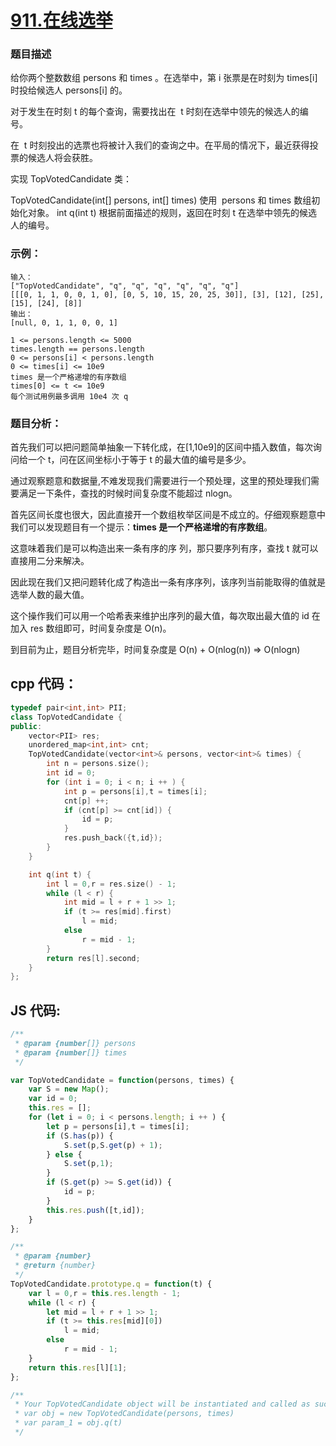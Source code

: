 # [911.在线选举](https://leetcode.cn/problems/online-election/)

### 题目描述
给你两个整数数组 persons 和 times 。在选举中，第  i  张票是在时刻为  times[i]  时投给候选人 persons[i]  的。

对于发生在时刻 t 的每个查询，需要找出在  t 时刻在选举中领先的候选人的编号。

在  t 时刻投出的选票也将被计入我们的查询之中。在平局的情况下，最近获得投票的候选人将会获胜。

实现 TopVotedCandidate 类：

TopVotedCandidate(int[] persons, int[] times) 使用  persons 和 times 数组初始化对象。
int q(int t) 根据前面描述的规则，返回在时刻 t 在选举中领先的候选人的编号。

### 示例：
```
输入：
["TopVotedCandidate", "q", "q", "q", "q", "q", "q"]
[[[0, 1, 1, 0, 0, 1, 0], [0, 5, 10, 15, 20, 25, 30]], [3], [12], [25], [15], [24], [8]]
输出：
[null, 0, 1, 1, 0, 0, 1]
```

```
1 <= persons.length <= 5000
times.length == persons.length
0 <= persons[i] < persons.length
0 <= times[i] <= 10e9
times 是一个严格递增的有序数组
times[0] <= t <= 10e9
每个测试用例最多调用 10e4 次 q
```

### 题目分析：
首先我们可以把问题简单抽象一下转化成，在[1,10e9]的区间中插入数值，每次询问给一个 t，问在区间坐标小于等于 t 的最大值的编号是多少。

通过观察题意和数据量,不难发现我们需要进行一个预处理，这里的预处理我们需要满足一下条件，查找的时候时间复杂度不能超过 nlogn。

首先区间长度也很大，因此直接开一个数组枚举区间是不成立的。仔细观察题意中我们可以发现题目有一个提示：**times 是一个严格递增的有序数组**。

这意味着我们是可以构造出来一条有序的序   列，那只要序列有序，查找 t 就可以直接用二分来解决。

因此现在我们又把问题转化成了构造出一条有序序列，该序列当前能取得的值就是选举人数的最大值。

这个操作我们可以用一个哈希表来维护出序列的最大值，每次取出最大值的 id 在加入 res   数组即可，时间复杂度是 O(n)。

到目前为止，题目分析完毕，时间复杂度是 O(n) + O(nlog(n)) => O(nlogn)


## cpp 代码：

```cpp
typedef pair<int,int> PII;
class TopVotedCandidate {
public:
    vector<PII> res;
    unordered_map<int,int> cnt;
    TopVotedCandidate(vector<int>& persons, vector<int>& times) {
        int n = persons.size();
        int id = 0;
        for (int i = 0; i < n; i ++ ) {
            int p = persons[i],t = times[i];
            cnt[p] ++;
            if (cnt[p] >= cnt[id]) {
                id = p;
            }
            res.push_back({t,id});
        }
    }

    int q(int t) {
        int l = 0,r = res.size() - 1;
        while (l < r) {
            int mid = l + r + 1 >> 1;
            if (t >= res[mid].first)
                l = mid;
            else
                r = mid - 1;
        }
        return res[l].second;
    }
};
```

## JS 代码:

```Javascript
/**
 * @param {number[]} persons
 * @param {number[]} times
 */

var TopVotedCandidate = function(persons, times) {
    var S = new Map();
    var id = 0;
    this.res = [];
    for (let i = 0; i < persons.length; i ++ ) {
        let p = persons[i],t = times[i];
        if (S.has(p)) {
            S.set(p,S.get(p) + 1);
        } else {
            S.set(p,1);
        }
        if (S.get(p) >= S.get(id)) {
            id = p;
        }
        this.res.push([t,id]);
    }
};

/**
 * @param {number}
 * @return {number}
 */
TopVotedCandidate.prototype.q = function(t) {
    var l = 0,r = this.res.length - 1;
    while (l < r) {
        let mid = l + r + 1 >> 1;
        if (t >= this.res[mid][0])
            l = mid;
        else
            r = mid - 1;
    }
    return this.res[l][1];
};

/**
 * Your TopVotedCandidate object will be instantiated and called as such:
 * var obj = new TopVotedCandidate(persons, times)
 * var param_1 = obj.q(t)
 */
```
